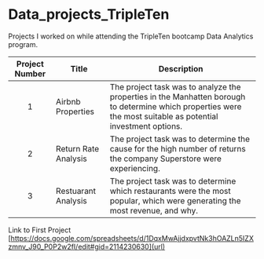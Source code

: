 # Data_projects_TripleTen
Projects I worked on while attending the TripleTen bootcamp Data Analytics program.


| Project Number | Title | Description |
| :------------: | -------------- | ------------------ |
| 1 | Airbnb Properties | The project task was to analyze the properties in the Manhatten borough to determine which properties were the most suitable as potential investment options. |
| 2 | Return Rate Analysis | The project task was to determine the cause for the high number of returns the company Superstore were experiencing. |
| 3 | Restuarant Analysis | The project task was to determine which restaurants were the most popular, which were generating the most revenue, and why. |

Link to First Project [https://docs.google.com/spreadsheets/d/1DqxMwAjjdxpvtNk3hOAZLn5IZXzmnv_J90_P0P2w2fI/edit#gid=2114230630](url)
